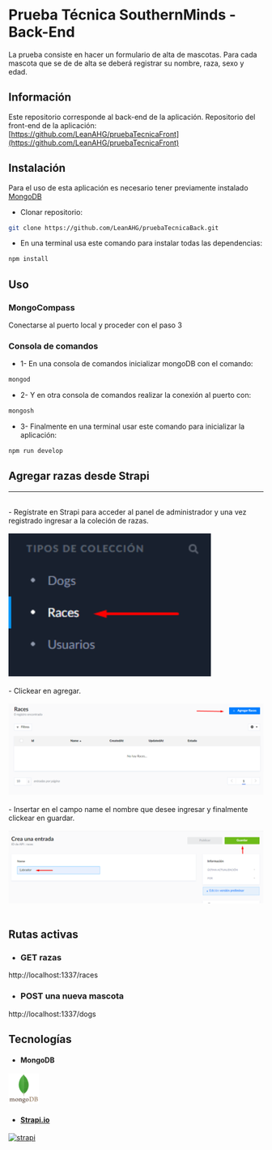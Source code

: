 # Prueba Técnica SouthernMinds - Back-End

La prueba consiste en hacer un formulario de alta de mascotas. Para cada mascota que se de de alta se deberá registrar su nombre, raza, sexo y edad.

## Información
Este repositorio corresponde al back-end de la aplicación.
Repositorio del front-end de la aplicación: [https://github.com/LeanAHG/pruebaTecnicaFront](https://github.com/LeanAHG/pruebaTecnicaFront)

## Instalación
Para el uso de esta aplicación es necesario tener previamente instalado [MongoDB](https://www.mongodb.com/)

- Clonar repositorio: 
```bash
git clone https://github.com/LeanAHG/pruebaTecnicaBack.git
```
- En una terminal usa este comando para instalar todas las dependencias:
```bash
npm install
```
## Uso

### MongoCompass
Conectarse al puerto local y proceder con el paso 3

### Consola de comandos
- 1- En una consola de comandos inicializar mongoDB con el comando:
 ```cmd
mongod
```
- 2- Y en otra consola de comandos realizar la conexión al puerto con: 
 ```cmd
mongosh
```
- 3- Finalmente en una terminal usar este comando para inicializar la aplicación:
```bash
npm run develop
```
## Agregar razas desde Strapi
<div>
 <hr/>
    <br/>
     - Regístrate en Strapi para acceder al panel de administrador y una vez registrado ingresar a la coleción de razas. 
    <br/>
    <br/>
    <div>
     <img src="./images/selectCollection.png" width="400px"/> 
    </div>
    <br/>
      - Clickear en agregar.
    <br/>
    <br/>
    <div>
     <img src="./images/addRace.png" width="800px"/> 
    </div>
    <br/>
      - Insertar en el campo name el nombre que desee ingresar y finalmente clickear en guardar.
    <br/>
    <br/>
    <div>
     <img src="./images/inputRace.png" width="800px"/> 
    </div>
    <br/>
</div>
    
## Rutas activas
- ### GET razas
http://localhost:1337/races

- ### POST una nueva mascota
http://localhost:1337/dogs

## Tecnologías
- #### MongoDB
<p align = "left"> <a href="https://www.mongodb.com/" target="_blank" rel="noreferrer"> <img src = "https://raw.githubusercontent.com/devicons/devicon/master/icons/mongodb/mongodb-original-wordmark.svg" alt = "mongodb" width = "60" height = "60" /> </ a > </p>


- #### Strapi.io
<p align = "left"> <a href="https://strapi.io/" target="_blank" rel="noreferrer"> <img src = "https://strapi.io/assets/strapi-logo-light.svg" alt = "strapi" width = "70" height = "70" /> </ a > </p>
